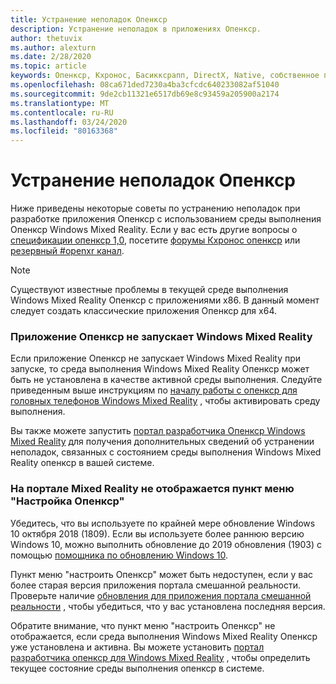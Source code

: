 ```yaml
---
title: Устранение неполадок Опенкср
description: Устранение неполадок в приложениях Опенкср.
author: thetuvix
ms.author: alexturn
ms.date: 2/28/2020
ms.topic: article
keywords: Опенкср, Кхронос, Басикксрапп, DirectX, Native, собственное приложение, настраиваемое ядро, по промежуточного слоя, устранение неполадок
ms.openlocfilehash: 08ca671ded7230a4ba3cfcdc640233082af51040
ms.sourcegitcommit: 9de2cb11321e6517db69e8c93459a205900a2174
ms.translationtype: MT
ms.contentlocale: ru-RU
ms.lasthandoff: 03/24/2020
ms.locfileid: "80163368"
---
```

# <a name="openxr-troubleshooting"></a>Устранение неполадок Опенкср

Ниже приведены некоторые советы по устранению неполадок при разработке приложения Опенкср с использованием среды выполнения Опенкср Windows Mixed Reality.  Если у вас есть другие вопросы о <a href="https://www.khronos.org/registry/OpenXR/specs/1.0/html/xrspec.html" target="_blank">спецификации опенкср 1,0</a>, посетите <a href="https://community.khronos.org/c/openxr" target="_blank">форумы Кхронос опенкср</a> или <a href="https://khr.io/slack" target="_blank">резервный #openxr канал</a>.

>[!NOTE]
>Существуют известные проблемы в текущей среде выполнения Windows Mixed Reality Опенкср с приложениями x86.  В данный момент следует создать классические приложения Опенкср для x64.

### <a name="openxr-app-not-starting-windows-mixed-reality"></a>Приложение Опенкср не запускает Windows Mixed Reality

Если приложение Опенкср не запускает Windows Mixed Reality при запуске, то среда выполнения Windows Mixed Reality Опенкср может быть не установлена в качестве активной среды выполнения.  Следуйте приведенным выше инструкциям по [началу работы с опенкср для головных телефонов Windows Mixed Reality](openxr-getting-started.md#getting-started-with-openxr-for-windows-mixed-reality-headsets) , чтобы активировать среду выполнения.

Вы также можете запустить [портал разработчика Опенкср Windows Mixed Reality](openxr-getting-started.md#getting-the-windows-mixed-reality-openxr-developer-portal) для получения дополнительных сведений об устранении неполадок, связанных с состоянием среды выполнения Windows Mixed Reality опенкср в вашей системе.

### <a name="mixed-reality-portal-not-showing-set-up-openxr-menu-item"></a>На портале Mixed Reality не отображается пункт меню "Настройка Опенкср"

Убедитесь, что вы используете по крайней мере обновление Windows 10 октября 2018 (1809).  Если вы используете более раннюю версию Windows 10, можно выполнить обновление до 2019 обновления (1903) с помощью [помощника по обновлению Windows 10](https://www.microsoft.com//software-download/windows10).

Пункт меню "настроить Опенкср" может быть недоступен, если у вас более старая версия приложения портала смешанной реальности.  Проверьте наличие [обновления для приложения портала смешанной реальности](https://www.microsoft.com/p/mixed-reality-portal/9ng1h8b3zc7m) , чтобы убедиться, что у вас установлена последняя версия.

Обратите внимание, что пункт меню "настроить Опенкср" не отображается, если среда выполнения Windows Mixed Reality Опенкср уже установлена и активна.  Вы можете установить [портал разработчика опенкср для Windows Mixed Reality](openxr-getting-started.md#getting-the-windows-mixed-reality-openxr-developer-portal) , чтобы определить текущее состояние среды выполнения опенкср в системе.